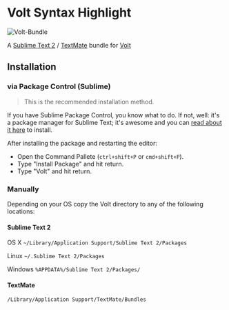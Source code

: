 Volt Syntax Highlight
=====================

![Volt-Bundle](http://www.phalconphp.com/img/volt-bundle.jpg)

A [Sublime Text 2](http://www.sublimetext.com/) / [TextMate](http://macromates.com/) bundle for [Volt](http://docs.phalconphp.com/en/latest/reference/volt.html)

Installation
------------

### via Package Control (Sublime)

> This is the recommended installation method.

If you have Sublime Package Control, you know what to do. If not, well: it's a package manager for Sublime Text; it's awesome and you can [read about it here](http://wbond.net/sublime_packages/package_control) to install.

After installing the package and restarting the editor:

* Open the Command Pallete (`ctrl+shift+P` or `cmd+shift+P`).
* Type "Install Package" and hit return.
* Type "Volt" and hit return.


### Manually
Depending on your OS copy the Volt directory to any of the following locations:

#### Sublime Text 2

OS X
`~/Library/Application Support/Sublime Text 2/Packages`

Linux
`~/.Sublime Text 2/Packages`

Windows
`%APPDATA%/Sublime Text 2/Packages/`

#### TextMate

`/Library/Application Support/TextMate/Bundles`


